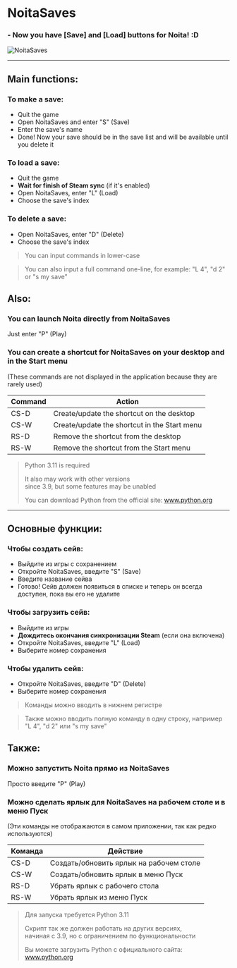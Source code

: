 # NoitaSaves
### - Now you have [Save] and [Load] buttons for Noita! :D
![NoitaSaves](https://user-images.githubusercontent.com/57474004/236513513-8b9a8457-9662-4c75-91e8-a416d5a7a8a2.png)

---
## Main functions:
### To make a save:
- Quit the game
- Open NoitaSaves and enter "S" (Save)
- Enter the save's name
- Done! Now your save should be in the save list and will be available until you delete it

### To load a save:
- Quit the game
- __Wait for finish of Steam sync__ (if it's enabled)
- Open NoitaSaves, enter "L" (Load)
- Choose the save's index

### To delete a save:
- Open NoitaSaves, enter "D" (Delete)
- Choose the save's index

> You can input commands in lower-case

> You can also input a full command one-line, for example: "L 4", "d 2" or "s my save"

## Also:
### You can launch Noita directly from NoitaSaves
Just enter "P" (Play)

### You can create a shortcut for NoitaSaves on your desktop and in the Start menu
(These commands are not displayed in the application because they are rarely used)

| Command | Action                                       |
|---------|----------------------------------------------|
| CS-D    | Create/update the shortcut on the desktop    |
| CS-W    | Create/update the shortcut in the Start menu |
| RS-D    | Remove the shortcut from the desktop         |
| RS-W    | Remove the shortcut from the Start menu      |

> Python 3.11 is required  
> 
> It also may work with other versions  
> since 3.9, but some features may be unabled  
> 
> You can download Python from the official site: www.python.org

---
## Основные функции:
### Чтобы создать сейв:
- Выйдите из игры с сохранением
- Откройте NoitaSaves, введите "S" (Save)
- Введите название сейва
- Готово! Сейв должен появиться в списке и теперь он всегда доступен, пока вы его не удалите

### Чтобы загрузить сейв:
- Выйдите из игры
- __Дождитесь окончания синхронизации Steam__ (если она включена)
- Откройте NoitaSaves, введите "L" (Load)
- Выберите номер сохранения

### Чтобы удалить сейв:
- Откройте NoitaSaves, введите "D" (Delete)
- Выберите номер сохранения

> Команды можно вводить в нижнем регистре

> Также можно вводить полную команду в одну строку, например "L 4", "d 2" или "s my save"

## Также:
### Можно запустить Noita прямо из NoitaSaves
Просто введите "P" (Play)

### Можно сделать ярлык для NoitaSaves на рабочем столе и в меню Пуск
(Эти команды не отображаются в самом приложении, так как редко используются)

| Команда | Действие                                |
|---------|-----------------------------------------|
| CS-D    | Создать/обновить ярлык на рабочем столе |
| CS-W    | Создать/обновить ярлык в меню Пуск      |
| RS-D    | Убрать ярлык с рабочего стола           |
| RS-W    | Убрать ярлык из меню Пуск               |

> Для запуска требуется Python 3.11  
> 
> Скрипт так же должен работать на других версиях,  
> начиная с 3.9, но с ограничением по функциональности  
> 
> Вы можете загрузить Python c официального сайта: www.python.org

      
